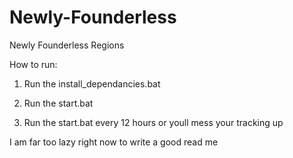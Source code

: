 # Newly-Founderless
Newly Founderless Regions

How to run:

1) Run the install_dependancies.bat

2) Run the start.bat

3) Run the start.bat every 12 hours or youll mess your tracking up

I am far too lazy right now to write a good read me
